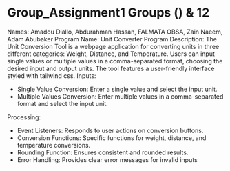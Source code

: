 # Group_Assignment1 Groups () & 12
Names: Amadou Diallo, Abdurahman Hassan, FALMATA OBSA, Zain Naeem, Adam Abubaker
Program Name: Unit Converter 
Program Description:
  The Unit Conversion Tool is a webpage application for converting units in three different categories: Weight, Distance, and Temperature. Users can input single values or multiple values in a comma-separated format, choosing the desired input and output units. The tool features a user-friendly interface styled with tailwind css. 
Inputs:
  - Single Value Conversion: Enter a single value and select the input unit.
  - Multiple Values Conversion: Enter multiple values in a comma-separated format and select the input unit.

  Processing:
  - Event Listeners: Responds to user actions on conversion buttons.
  - Conversion Functions: Specific functions for weight, distance, and temperature conversions.
  - Rounding Function: Ensures consistent and rounded results.
  - Error Handling: Provides clear error messages for invalid inputs